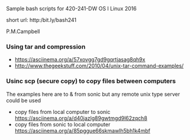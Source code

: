 Sample bash scripts for 420-241-DW OS I Linux 2016  

short url: http:/bit.ly/bash241

P.M.Campbell
### Using tar  and compression
* https://asciinema.org/a/57xovgg7gd9gqrtjasag8qh9x
* http://www.thegeekstuff.com/2010/04/unix-tar-command-examples/

### Usinc scp (secure copy) to copy files between computers
The examples here are to & from sonic but any remote 
unix type server could be used
* copy files from local computer to sonic
 https://asciinema.org/a/d40jazlg89gwtmgd9l62zqch8
* copy files from sonic to local computer 
 https://asciinema.org/a/85pggue66skmawlh5bh1k4mbf
